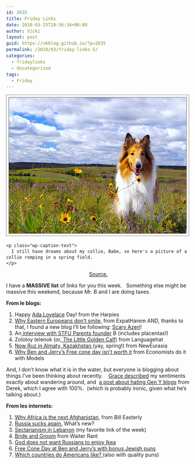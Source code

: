 ```yaml
---
id: 2635
title: Friday Links
date: 2010-03-25T20:56:34+00:00
author: Vicki
layout: post
guid: https://vkblog.github.io/?p=2635
permalink: /2010/03/friday-links-5/
categories:
  - fridaylinks
  - Uncategorized
tags:
  - Friday
---
```

<p style="text-align: center;">
  <div id="attachment_2640" style="width: 510px" class="wp-caption aligncenter">
    <a href="https://raw.githubusercontent.com/vkblog/vkblog.github.io/master/public/img/2010/03/250891059_40759757f6.jpg"><img class="size-full wp-image-2640" title="250891059_40759757f6" src="https://raw.githubusercontent.com/vkblog/vkblog.github.io/master/public/img/2010/03/250891059_40759757f6.jpg" alt="" width="500" height="385" /></a>
    
    <p class="wp-caption-text">
      I still have dreams about my collie, Babe, so here's a picture of a collie romping in a spring field.
    </p>
  </div>
  
  <p style="text-align: center;">
    <a href="http://www.flickr.com/photos/wcm777/250891059/">Source. </a>
  </p>
  
  <p>
    I have a <strong>MASSIVE list</strong> of links for you this week.   Something else might be massive this weekend, because Mr. B and I are doing taxes.
  </p>
  
  <p>
    <strong>From le blogs:</strong>
  </p>
  
  <ol>
    <li>
      Happy <a href="http://www.harpyness.com/2010/03/24/happy-ada-lovelace-day/">Ada Lovelace</a> Day! from the Harpies
    </li>
    <li>
      <a href="http://www.expatharem.com/2010/03/24/smile-youre-in-the-west/">Why Eastern Europeans don&#8217;t smile,</a> from ExpatHarem AND, thanks to that, I found a new blog I&#8217;ll be following: <a href="http://scaryazeri.blogspot.com/">Scary Azeri</a>!
    </li>
    <li>
      An<a href="http://heybrooklyn.com/341/stfu-parents/"> interview with STFU Parents founder</a> B (includes placentas!)
    </li>
    <li>
      Zolotoy telenok (or,<a href="http://www.languagehat.com/archives/003815.php"> The Little Golden Calf</a>) from Languagehat
    </li>
    <li>
      <a href="http://www.neweurasia.net/photoblog/nowruz-in-almaty/">Now Ruz in Almaty, Kazakhstan </a>(yay, spring!) from NewEurasia
    </li>
    <li>
      <a href="http://www.economistsdoitwithmodels.com/2010/03/23/follow-up-on-ice-cream-pastries-subs-and-the-concept-of-free/">Why Ben and Jerry&#8217;s Free cone day isn&#8217;t worth it</a> from Economists do it with Models
    </li>
  </ol>
  
  <p>
    And, I don&#8217;t know what it is in the water, but everyone is blogging about things I&#8217;ve been thinking about recently.    <a href="http://smallhandsbigideas.com/generation-y/home-nesters-seekers/">Grace described</a> my sentiments exactly about wandering around, and  <a href="http://dshan.me/blog/2010/03/generation-blahblah.html">a post about hating Gen Y blogs</a> from Derek, which I agree with 100%.  (which is probably ironic, given what he&#8217;s talking about.)
  </p>
  
  <p>
    <strong>From les internets: </strong>
  </p>
  
  <ol>
    <li>
      <a href="http://aidwatchers.com/2010/03/the-%E2%80%9Csmart-power%E2%80%9D-military-industrial-complex-takes-off/">Why Africa is the next Afghanistan</a>, from Bill Easterly
    </li>
    <li>
      <a href="http://www.thedailybeast.com/blogs-and-stories/2010-03-23/russias-amazing-drugs-and-hookers-scandal/full/">Russia sucks again.</a> What&#8217;s new?
    </li>
    <li>
      <a href="http://www.05amam.org/pics/campaign_sects/doctors_en.jpg">Sectarianism in Lebanon</a> (my favorite link of the week)
    </li>
    <li>
      <a href="http://waiterrant.net/?p=251">Bride and Groom</a> from Waiter Rant
    </li>
    <li>
      <a href="http://readrussia.com/blog/business/00299/">God does not want Russians to enjoy Ikea</a>
    </li>
    <li>
      <a href="http://www.tabletmag.com/scroll/29169/it’s-free-cone-day-at-ben-jerry’s/">Free Cone Day at Ben and Jerry&#8217;s with bonus Jewish puns</a>
    </li>
    <li>
      <a href="http://www.good.is/post/transparency-america-s-favorite-countries">Which countries do Americans like? </a>(also with quality puns)
    </li>
  </ol>